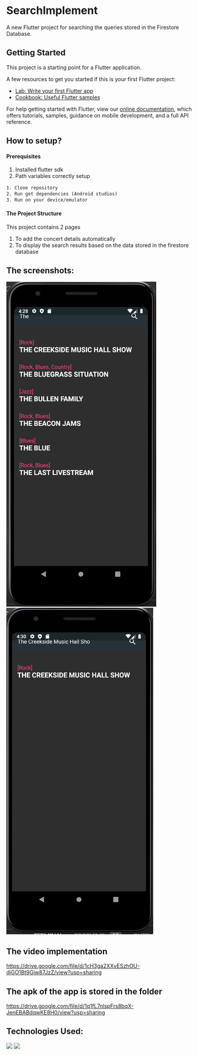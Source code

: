 # SearchImplement

A new Flutter project for searching the queries stored in the Firestore Database.

## Getting Started

This project is a starting point for a Flutter application.

A few resources to get you started if this is your first Flutter project:

- [Lab: Write your first Flutter app](https://flutter.dev/docs/get-started/codelab)
- [Cookbook: Useful Flutter samples](https://flutter.dev/docs/cookbook)

For help getting started with Flutter, view our
[online documentation](https://flutter.dev/docs), which offers tutorials,
samples, guidance on mobile development, and a full API reference.

## How to setup?
#### Prerequisites
1. Installed flutter sdk
2. Path variables correctly setup

```
1. Clone repository
2. Run get dependencies (Android studios)
3. Run on your device/emulator
```
#### The Project Structure

This project contains 2 pages
1. To add the concert details automatically
2. To display the search results based on the data stored in the firestore database


## The screenshots:
<img src="screenshots/Capture1.PNG" alt="Logo">
<img src="screenshots/Capture2.PNG" alt="Logo">

## The video implementation

https://drive.google.com/file/d/1cH3ga2XXvESzhOU-djGO1Bt9Giw87JzZ/view?usp=sharing

## The apk of the app is stored in the folder

https://drive.google.com/file/d/1q1fL7nlspFrs8bqX-JenEBABdqwKE8H0/view?usp=sharing


## Technologies Used:

<img height=65px src="https://img.icons8.com/color/2x/flutter.png"> 
<img height=65px src="https://www.bogotobogo.com/DevOps/images/DevOps/GCP/GCP-ICON.png">